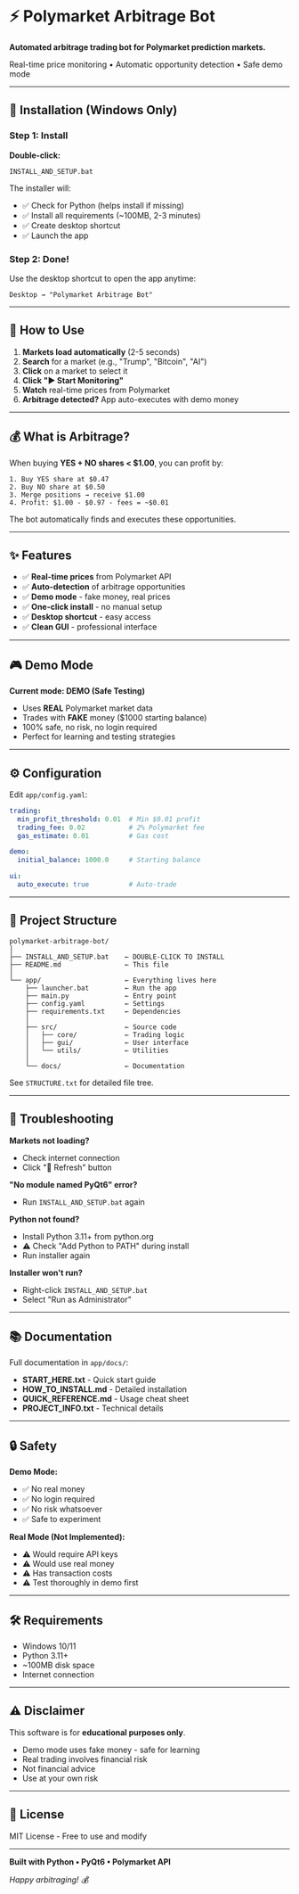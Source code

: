 # ⚡ Polymarket Arbitrage Bot

**Automated arbitrage trading bot for Polymarket prediction markets.**

Real-time price monitoring • Automatic opportunity detection • Safe demo mode

---

## 🚀 Installation (Windows Only)

### Step 1: Install
**Double-click:**
```
INSTALL_AND_SETUP.bat
```

The installer will:
- ✅ Check for Python (helps install if missing)
- ✅ Install all requirements (~100MB, 2-3 minutes)
- ✅ Create desktop shortcut
- ✅ Launch the app

### Step 2: Done!
Use the desktop shortcut to open the app anytime:
```
Desktop → "Polymarket Arbitrage Bot"
```

---

## 📖 How to Use

1. **Markets load automatically** (2-5 seconds)
2. **Search** for a market (e.g., "Trump", "Bitcoin", "AI")
3. **Click** on a market to select it
4. **Click "▶ Start Monitoring"**
5. **Watch** real-time prices from Polymarket
6. **Arbitrage detected?** App auto-executes with demo money

---

## 💰 What is Arbitrage?

When buying **YES + NO shares < $1.00**, you can profit by:

```
1. Buy YES share at $0.47
2. Buy NO share at $0.50
3. Merge positions → receive $1.00
4. Profit: $1.00 - $0.97 - fees = ~$0.01
```

The bot automatically finds and executes these opportunities.

---

## ✨ Features

- ✅ **Real-time prices** from Polymarket API
- ✅ **Auto-detection** of arbitrage opportunities
- ✅ **Demo mode** - fake money, real prices
- ✅ **One-click install** - no manual setup
- ✅ **Desktop shortcut** - easy access
- ✅ **Clean GUI** - professional interface

---

## 🎮 Demo Mode

**Current mode: DEMO (Safe Testing)**

- Uses **REAL** Polymarket market data
- Trades with **FAKE** money ($1000 starting balance)
- 100% safe, no risk, no login required
- Perfect for learning and testing strategies

---

## ⚙️ Configuration

Edit `app/config.yaml`:

```yaml
trading:
  min_profit_threshold: 0.01  # Min $0.01 profit
  trading_fee: 0.02           # 2% Polymarket fee
  gas_estimate: 0.01          # Gas cost

demo:
  initial_balance: 1000.0     # Starting balance

ui:
  auto_execute: true          # Auto-trade
```

---

## 📂 Project Structure

```
polymarket-arbitrage-bot/
│
├── INSTALL_AND_SETUP.bat    ← DOUBLE-CLICK TO INSTALL
├── README.md                ← This file
│
└── app/                     ← Everything lives here
    ├── launcher.bat         ← Run the app
    ├── main.py              ← Entry point
    ├── config.yaml          ← Settings
    ├── requirements.txt     ← Dependencies
    │
    ├── src/                 ← Source code
    │   ├── core/            ← Trading logic
    │   ├── gui/             ← User interface  
    │   └── utils/           ← Utilities
    │
    └── docs/                ← Documentation
```

See `STRUCTURE.txt` for detailed file tree.

---

## 🐛 Troubleshooting

**Markets not loading?**
- Check internet connection
- Click "🔄 Refresh" button

**"No module named PyQt6" error?**
- Run `INSTALL_AND_SETUP.bat` again

**Python not found?**
- Install Python 3.11+ from python.org
- ⚠️ Check "Add Python to PATH" during install
- Run installer again

**Installer won't run?**
- Right-click `INSTALL_AND_SETUP.bat`
- Select "Run as Administrator"

---

## 📚 Documentation

Full documentation in `app/docs/`:
- **START_HERE.txt** - Quick start guide
- **HOW_TO_INSTALL.md** - Detailed installation
- **QUICK_REFERENCE.md** - Usage cheat sheet
- **PROJECT_INFO.txt** - Technical details

---

## 🔒 Safety

**Demo Mode:**
- ✅ No real money
- ✅ No login required
- ✅ No risk whatsoever
- ✅ Safe to experiment

**Real Mode (Not Implemented):**
- ⚠️ Would require API keys
- ⚠️ Would use real money
- ⚠️ Has transaction costs
- ⚠️ Test thoroughly in demo first

---

## 🛠️ Requirements

- Windows 10/11
- Python 3.11+
- ~100MB disk space
- Internet connection

---

## ⚠️ Disclaimer

This software is for **educational purposes only**.

- Demo mode uses fake money - safe for learning
- Real trading involves financial risk
- Not financial advice
- Use at your own risk

---

## 📄 License

MIT License - Free to use and modify

---

**Built with Python • PyQt6 • Polymarket API**

*Happy arbitraging! 💰*
